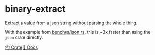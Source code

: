 # binary-extract
Extract a value from a json string without parsing the whole thing.

With the example from [benches/json.rs](benches/json.rs), this is ~3x faster
than using the `json` crate directly.

[:package: Crate](https://crates.io/crates/binary-extract)
[:book: Docs](https://docs.rs/binary-extract/latest/binary_extract/)
